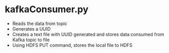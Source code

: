 # kafkaConsumer.py

* Reads the data from topic
* Generates a UUID
* Creates a text file with UUID generated and stores data consumed from Kafka topic to file
* Using HDFS PUT command, stores the local file to HDFS